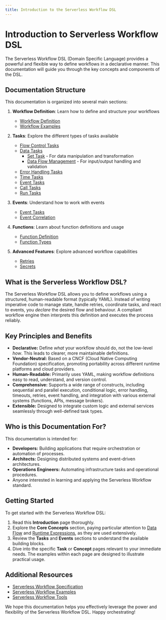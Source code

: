 ```yaml
---
title: Introduction to the Serverless Workflow DSL
---
```


# Introduction to Serverless Workflow DSL

The Serverless Workflow DSL (Domain Specific Language) provides a powerful and flexible way to define workflows in a
declarative manner. This documentation will guide you through the key concepts and components of the DSL.

## Documentation Structure

This documentation is organized into several main sections:

1. **Workflow Definition**: Learn how to define and structure your workflows
    - [Workflow Definition](dsl-workflow-definition.md)
    - [Workflow Examples](dsl-workflow-examples.md)

2. **Tasks**: Explore the different types of tasks available
    - [Flow Control Tasks](dsl-flow-overview.md)
    - [Data Tasks](dsl-data-flow.md)
        - [Set Task](dsl-task-set.md) - For data manipulation and transformation
        - [Data Flow Management](dsl-data-flow.md) - For input/output handling and validation
    - [Error Handling Tasks](dsl-errors-overview.md)
    - [Time Tasks](dsl-task-wait.md)
    - [Event Tasks](dsl-events-overview.md)
    - [Call Tasks](dsl-call-overview.md)
    - [Run Tasks](dsl-run-overview.md)

3. **Events**: Understand how to work with events
    - [Event Tasks](dsl-events-overview.md)
    - [Event Correlation](dsl-event-correlation.md)

4. **Functions**: Learn about function definitions and usage
    - [Function Definition](dsl-call-function.md)
    - [Function Types](dsl-call-overview.md)

5. **Advanced Features**: Explore advanced workflow capabilities
    - [Retries](dsl-task-try.md)
    - [Secrets](dsl-secrets.md)

## What is the Serverless Workflow DSL?

The Serverless Workflow DSL allows you to define workflows using a structured, human-readable format (typically YAML).
Instead of writing imperative code to manage state, handle retries, coordinate tasks, and react to events, you *declare*
the desired flow and behaviour. A compliant workflow engine then interprets this definition and executes the process
reliably.

## Key Principles and Benefits

* **Declarative:** Define *what* your workflow should do, not the low-level *how*. This leads to clearer, more
  maintainable definitions.
* **Vendor-Neutral:** Based on a CNCF (Cloud Native Computing Foundation) specification, promoting portability across
  different runtime platforms and cloud providers.
* **Human-Readable:** Primarily uses YAML, making workflow definitions easy to read, understand, and version control.
* **Comprehensive:** Supports a wide range of constructs, including sequential and parallel execution, conditional
  logic, error handling, timeouts, retries, event handling, and integration with various external systems (functions,
  APIs, message brokers).
* **Extensible:** Designed to integrate custom logic and external services seamlessly through well-defined task types.

## Who is this Documentation For?

This documentation is intended for:

* **Developers:** Building applications that require orchestration or automation of processes.
* **Architects:** Designing distributed systems and event-driven architectures.
* **Operations Engineers:** Automating infrastructure tasks and operational procedures.
* Anyone interested in learning and applying the Serverless Workflow standard.

## Getting Started

To get started with the Serverless Workflow DSL:

1. Read this **Introduction** page thoroughly.
2. Explore the **Core Concepts** section, paying particular attention to [Data Flow](dsl-data-flow.md)
   and [Runtime Expressions](dsl-runtime-expressions.md), as they are used extensively.
3. Review the **Tasks** and **Events** sections to understand the available building blocks.
4. Dive into the specific **Task** or **Concept** pages relevant to your immediate needs. The examples within each page
   are designed to illustrate practical usage.

## Additional Resources

- [Serverless Workflow Specification](https://serverlessworkflow.io/)
- [Serverless Workflow Examples](https://github.com/serverlessworkflow/specification/tree/main/examples)
- [Serverless Workflow Tools](https://serverlessworkflow.io/tools/)

We hope this documentation helps you effectively leverage the power and flexibility of the Serverless Workflow DSL.
Happy orchestrating! 